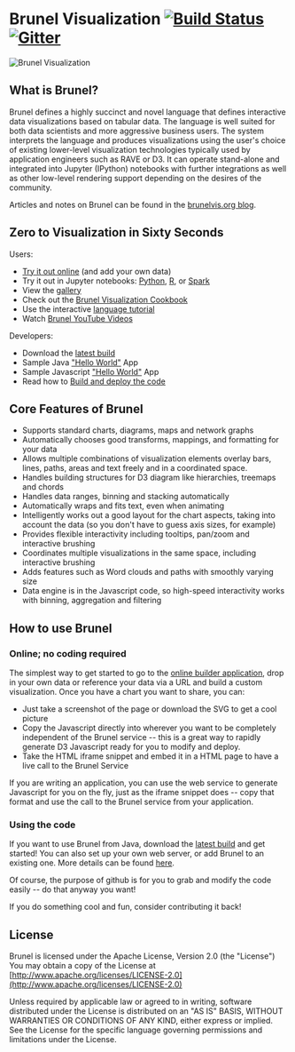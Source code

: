 # Brunel Visualization [![Build Status](https://travis-ci.org/Brunel-Visualization/Brunel.svg?branch=master)](https://travis-ci.org/Brunel-Visualization/Brunel) [![Gitter](https://badges.gitter.im/Brunel-Visualization/Brunel.svg)](https://gitter.im/Brunel-Visualization/Brunel?utm_source=badge&utm_medium=badge&utm_campaign=pr-badge)
![Brunel Visualization](https://raw.github.com/Brunel-Visualization/Brunel/master/brunel.png)

## What is Brunel?

Brunel defines a highly succinct and novel language that defines interactive data visualizations
based on tabular data.  The language is well suited for both data scientists and more aggressive business users.
The system interprets the language and produces visualizations using the user's choice of existing lower-level
visualization technologies typically used by application engineers such as RAVE or D3.
It can operate stand-alone and integrated into Jupyter (IPython) notebooks with further integrations as well as other low-level
rendering support depending on the desires of the community.

Articles and notes on Brunel can be found in the [brunelvis.org blog](http://www.brunelvis.org).

## Zero to Visualization in Sixty Seconds

Users:
* [Try it out online](http://brunelvis.mybluemix.net/try.html) (and add your own data)
* Try it out in Jupyter notebooks: [Python](https://pypi.python.org/pypi/brunel), [R](https://github.com/Brunel-Visualization/Brunel/tree/master/R), or [Spark](https://github.com/Brunel-Visualization/Brunel/tree/master/spark-kernel)
* View the [gallery](http://brunelvis.mybluemix.net/tests/index.html)
* Check out the [Brunel Visualization Cookbook](https://github.com/Brunel-Visualization/Brunel/wiki/Brunel-Visualization-Cookbook)
* Use the interactive [language tutorial](http://brunelvis.mybluemix.net/docs)
* Watch [Brunel YouTube Videos](https://www.youtube.com/channel/UClXE1IhLQs6NpdMd0X8jALA)

Developers:
* Download the [latest build](https://github.com/Brunel-Visualization/Brunel/releases)
* Sample Java ["Hello World"](https://github.com/Brunel-Visualization/Brunel/blob/master/etc/src/main/java/org/brunel/app/SampleApp.java) App
* Sample Javascript ["Hello World"](https://github.com/Brunel-Visualization/Brunel/blob/master/etc/src/main/resources/html/SampleJSApp.html) App
* Read how to [Build and deploy the code](https://github.com/Brunel-Visualization/Brunel/wiki/Project-Structure-and-Builds)

## Core Features of Brunel

* Supports standard charts, diagrams, maps and network graphs
* Automatically chooses good transforms, mappings, and formatting for your data
* Allows multiple combinations of visualization elements overlay bars, lines, paths, areas and text freely and in a coordinated space.
* Handles building structures for D3 diagram like hierarchies, treemaps and chords
* Handles data ranges, binning and stacking automatically
* Automatically wraps and fits text, even when animating
* Intelligently works out a good layout for the chart aspects, taking into account the data (so you don't have to guess axis sizes, for example)
* Provides flexible interactivity including tooltips, pan/zoom and interactive brushing
* Coordinates multiple visualizations in the same space, including interactive brushing
* Adds features such as Word clouds and paths with smoothly varying size
* Data engine is in the Javascript code, so high-speed interactivity works with binning, aggregation and filtering

## How to use Brunel

### Online; no coding required
The simplest way to get started to go to the [online builder application](http://brunelvis.mybluemix.net/try.html),
drop in your own data or reference your data via a URL and build a custom visualization. Once you have a chart you want to share, you can:
* Just take a screenshot of the page or download the SVG to get a cool picture
* Copy the Javascript directly into wherever you want to be completely independent of the Brunel service -- this is a
 great way to rapidly generate D3 Javascript ready for you to modify and deploy.
* Take the HTML iframe snippet and embed it in a HTML page to have a live call to the Brunel Service

If you are writing an application, you can use the web service to generate Javascript for you on the fly, just as the
iframe snippet does -- copy that format and use the call to the Brunel service from your application.

### Using the code
If you want to use Brunel from Java, download the [latest build](https://github.com/Brunel-Visualization/Brunel/releases)
and get started! You can also set up your own web server, or add Brunel to an existing one. More details can be found
[here](https://github.com/Brunel-Visualization/Brunel/wiki/Project-Structure-and-Builds).

Of course, the purpose of github is for you to grab and modify the code easily -- do that anyway you want!

If you do something cool and fun, consider contributing it back!

## License

Brunel is licensed under the Apache License, Version 2.0 (the "License")
You may obtain a copy of the License at
[http://www.apache.org/licenses/LICENSE-2.0](http://www.apache.org/licenses/LICENSE-2.0)

Unless required by applicable law or agreed to in writing, software
distributed under the License is distributed on an "AS IS" BASIS,
WITHOUT WARRANTIES OR CONDITIONS OF ANY KIND, either express or implied.
See the License for the specific language governing permissions and
limitations under the License.

